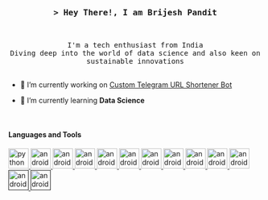<!-- Title -->
<h3 align="center">
        <samp>&gt; Hey There!, I am Brijesh Pandit
        </samp>
</h3>
<br>

<p align="center">
        <!-- Intro -->
        <samp>
                I'm a tech enthusiast from India 
                <br>
                Diving deep into the world of data science and also keen on sustainable innovations</b>
                <br>
                <br>
        </samp>
</p>

- 🔭 I’m currently working on [Custom Telegram URL Shortener Bot](https://github.com/brijeshpandit/tg-url-shortener)

- 🌱 I’m currently learning **Data Science**

<br>

<h4> Languages and Tools </h4>

<p align="left"> 
<a href="https://www.python.org/" target="_blank"> <img src="https://cdn.jsdelivr.net/gh/devicons/devicon/icons/python/python-original.svg" alt="python" width="40" height="40"/>
<a href="https://www.mysql.com/" target="_blank"> <img src="https://cdn.jsdelivr.net/gh/devicons/devicon/icons/mysql/mysql-original-wordmark.svg" alt="android" width="" height="40"/>
<a href="https://git-scm.com/" target="_blank"> <img src="https://cdn.jsdelivr.net/gh/devicons/devicon/icons/git/git-original.svg" alt="android" width="40" height="40"/>
<a href="https://numpy.org/" target="_blank"> <img src="https://cdn.jsdelivr.net/gh/devicons/devicon/icons/numpy/numpy-original.svg" alt="android" width="40" height="40"/>
<a href="https://pandas.pydata.org/" target="_blank"> <img src="https://cdn.jsdelivr.net/gh/devicons/devicon/icons/pandas/pandas-original-wordmark.svg" alt="android" width="40" height="40"/>
<a href="https://matplotlib.org/" target="_blank"> <img src="https://matplotlib.org/stable/_static/logo_dark.svg" alt="android" width="" height="40"/>
<a href="https://seaborn.pydata.org/" target="_blank"> <img src="https://seaborn.pydata.org/_static/logo-wide-lightbg.svg" alt="android" width="" height="40"/>
<a href="https://docs.xarray.dev/en/stable/" target="_blank"> <img src="https://docs.xarray.dev/en/stable/_static/Xarray_Logo_RGB_Final.svg" alt="android" width="" height="40"/>
<a href="https://scikit-learn.org/stable/" target="_blank"> <img src="https://upload.wikimedia.org/wikipedia/commons/0/05/Scikit_learn_logo_small.svg" alt="android" width="40" height="40"/>
<a href="https://www.w3schools.com/html/" target="_blank"> <img src="https://cdn.jsdelivr.net/gh/devicons/devicon/icons/html5/html5-original.svg" alt="android" width="40" height="40"/>
<a href="https://www.w3schools.com/css/" target="_blank"> <img src="https://cdn.jsdelivr.net/gh/devicons/devicon/icons/css3/css3-original.svg" alt="android" width="40" height="40"/>
<a href="" target="_blank"> <img src="https://upload.wikimedia.org/wikipedia/commons/f/fb/Adobe_Illustrator_CC_icon.svg" alt="android" width="40" height="40"/>
<a href="" target="_blank"> <img src="https://upload.wikimedia.org/wikipedia/commons/a/af/Adobe_Photoshop_CC_icon.svg" alt="android" width="40" height="40"/>
</p>



